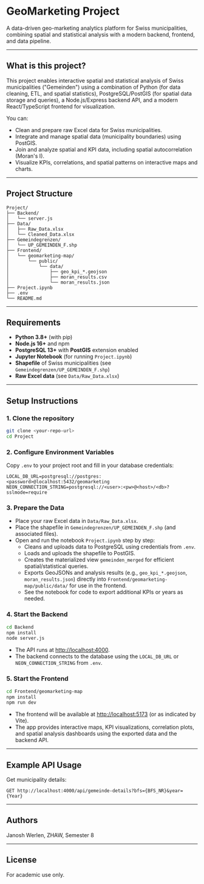 # GeoMarketing Project

A data-driven geo-marketing analytics platform for Swiss municipalities, combining spatial and statistical analysis with a modern backend, frontend, and data pipeline.

---

## What is this project?

This project enables interactive spatial and statistical analysis of Swiss municipalities ("Gemeinden") using a combination of Python (for data cleaning, ETL, and spatial statistics), PostgreSQL/PostGIS (for spatial data storage and queries), a Node.js/Express backend API, and a modern React/TypeScript frontend for visualization.

You can:
- Clean and prepare raw Excel data for Swiss municipalities.
- Integrate and manage spatial data (municipality boundaries) using PostGIS.
- Join and analyze spatial and KPI data, including spatial autocorrelation (Moran's I).
- Visualize KPIs, correlations, and spatial patterns on interactive maps and charts.

---

## Project Structure

```
Project/
├── Backend/
│   └── server.js
├── Data/
│   ├── Raw_Data.xlsx
│   └── Cleaned_Data.xlsx
├── Gemeindegrenzen/
│   └── UP_GEMEINDEN_F.shp
├── Frontend/
│   └── geomarketing-map/
│       └── public/
│           └── data/
│               ├── geo_kpi_*.geojson
│               ├── moran_results.csv
│               └── moran_results.json
├── Project.ipynb
├── .env
└── README.md
```

---

## Requirements

- **Python 3.8+** (with pip)
- **Node.js 16+** and npm
- **PostgreSQL 13+** with **PostGIS** extension enabled
- **Jupyter Notebook** (for running `Project.ipynb`)
- **Shapefile** of Swiss municipalities (see `Gemeindegrenzen/UP_GEMEINDEN_F.shp`)
- **Raw Excel data** (see `Data/Raw_Data.xlsx`)

---

## Setup Instructions

### 1. Clone the repository

```sh
git clone <your-repo-url>
cd Project
```

### 2. Configure Environment Variables

Copy `.env` to your project root and fill in your database credentials:

```
LOCAL_DB_URL=postgresql://postgres:<password>@localhost:5432/geomarketing
NEON_CONNECTION_STRING=postgresql://<user>:<pw>@<host>/<db>?sslmode=require
```

### 3. Prepare the Data

- Place your raw Excel data in `Data/Raw_Data.xlsx`.
- Place the shapefile in `Gemeindegrenzen/UP_GEMEINDEN_F.shp` (and associated files).
- Open and run the notebook `Project.ipynb` step by step:
  - Cleans and uploads data to PostgreSQL using credentials from `.env`.
  - Loads and uploads the shapefile to PostGIS.
  - Creates the materialized view `gemeinden_merged` for efficient spatial/statistical queries.
  - Exports GeoJSONs and analysis results (e.g., `geo_kpi_*.geojson`, `moran_results.json`) directly into `Frontend/geomarketing-map/public/data/` for use in the frontend.
  - See the notebook for code to export additional KPIs or years as needed.

### 4. Start the Backend

```sh
cd Backend
npm install
node server.js
```
- The API runs at [http://localhost:4000](http://localhost:4000).
- The backend connects to the database using the `LOCAL_DB_URL` or `NEON_CONNECTION_STRING` from `.env`.

### 5. Start the Frontend

```sh
cd Frontend/geomarketing-map
npm install
npm run dev
```
- The frontend will be available at [http://localhost:5173](http://localhost:5173) (or as indicated by Vite).
- The app provides interactive maps, KPI visualizations, correlation plots, and spatial analysis dashboards using the exported data and the backend API.

---

## Example API Usage

Get municipality details:
```
GET http://localhost:4000/api/gemeinde-details?bfs={BFS_NR}&year={Year}
```

---

## Authors

Janosh Werlen, ZHAW, Semester 8

---

## License

For academic use only.
